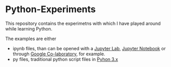 # Python-Experiments

This repository contains the experimetns with which I have played around while learning Python.

The examples are either
* ipynb files, than can be opened with a [Jupyter Lab](https://github.com/jupyterlab/jupyterlab), [Jupyter Notebook](https://github.com/jupyter/notebook) or through [Google Co-laboratory](https://github.com/googlecolab), for example.
* py files, traditional python script files in [Pyhon 3.x](https://github.com/python)
